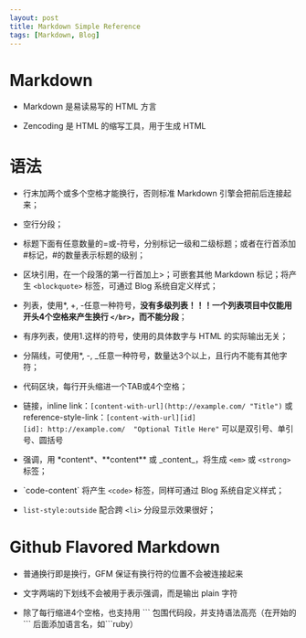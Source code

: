 ```yaml
---
layout: post
title: Markdown Simple Reference
tags: [Markdown, Blog]
---
```

# Markdown
* Markdown 是易读易写的 HTML 方言

* Zencoding 是 HTML 的缩写工具，用于生成 HTML

# 语法
* 行末加两个或多个空格才能换行，否则标准 Markdown 引擎会把前后连接起来；

* 空行分段；

* 标题下面有任意数量的=或-符号，分别标记一级和二级标题；或者在行首添加#标记，#的数量表示标题的级别；

* 区块引用，在一个段落的第一行首加上>；可嵌套其他 Markdown 标记；将产生 `<blockquote>` 标签，可通过 Blog 系统自定义样式；

* 列表，使用*, +, -任意一种符号，**没有多级列表！！！一个列表项目中仅能用开头4个空格来产生换行 `</br>`，而不能分段**；

* 有序列表，使用1.这样的符号，使用的具体数字与 HTML 的实际输出无关；

* 分隔线，可使用*, -, _任意一种符号，数量达3个以上，且行内不能有其他字符；

* 代码区块，每行开头缩进一个TAB或4个空格；

* 链接，inline link：`[content-with-url](http://example.com/ "Title")` 或  
    reference-style-link：`[content-with-url][id]`  
    `[id]: http://example.com/  "Optional Title Here"` 可以是双引号、单引号、圆括号
* 强调，用 \*content\*、\*\*content\*\* 或 \_content\_，将生成 `<em>` 或 `<strong>` 标签；

* \`code-content\` 将产生 `<code>` 标签，同样可通过 Blog 系统自定义样式；

* `list-style:outside` 配合跨 `<li>` 分段显示效果很好；

# Github Flavored Markdown
* 普通换行即是换行，GFM 保证有换行符的位置不会被连接起来

* 文字两端的下划线不会被用于表示强调，而是输出 plain 字符

* 除了每行缩进4个空格，也支持用 \`\`\` 包围代码段，并支持语法高亮（在开始的 \`\`\` 后面添加语言名，如\`\`\`ruby）










